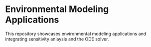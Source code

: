 # Environmental Modeling Applications

This repository showcases environmental modeling applications and integrating sensitivity anlaysis and the ODE solver.
